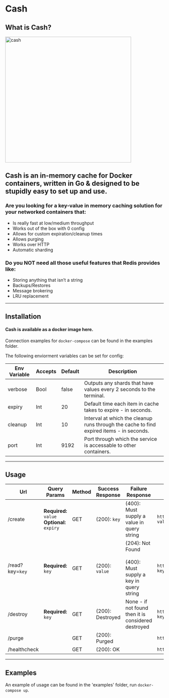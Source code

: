 # Cash

## What is Cash?
<img src="https://cdn.pixabay.com/photo/2013/07/13/13/59/savings-box-161876_1280.png" alt="cash" width="400px" height="auto">

## Cash is an in-memory cache for Docker containers, written in Go & designed to be stupidly easy to set up and use.

### Are you looking for a key-value in memory caching solution for your networked containers that:
- Is really fast at low/medium throughput
- Works out of the box with 0 config
- Allows for custom expiration/cleanup times
- Allows purging
- Works over HTTP
- Automatic sharding

### Do you NOT need all those useful features that Redis provides like:
- Storing anything that isn’t a string
- Backups/Restores
- Message brokering
- LRU replacement

---

## Installation

#### **Cash is available as a docker image here.**

Connection examples for `docker-compose` can be found in the examples folder.

The following enviorment variables can be set for config:

Env Variable | Accepts | Default | Description
--- | --- | --- | ---
verbose | Bool | false | Outputs any shards that have values every 2 seconds to the terminal.
expiry | Int | 20 | Default time each item in cache takes to expire - in seconds.
cleanup | Int | 10 | Interval at which the cleanup runs through the cache to find expired items - in seconds.
port | Int | 9192 | Port through which the service is accessable to other containers.

---------


## Usage

Url | Query Params | Method | Success Response | Failure Response | Sample Call
--- | --- | --- | --- | --- | ----
/create | **Required:** `value`<br /> **Optional:** `expiry` | GET | (200): `key` | (400): Must supply a value in query string | `http://cache:9192/create?value=CacheThisValue&expiry=600`
/read?key=`key` | **Required:** `key` | GET | (200): `value` | (204): Not Found <br /> <br />(400): Must supply a key in query string  | `http://cache:9192/read?key=e332a76c29654fcb7f6e6b31ced090c7`
/destroy | **Required:** `key` |  GET | (200): Destroyed | None - if not found then it is considered destroyed | `http://cache:9192/destroy?key=332a76c29654fcb7f6e6b31ced090c7`
/purge | | GET | (200): Purged | | `http://cache:9192/purge`
/healthcheck | | GET | (200): OK | | `http://cache:9192/healthcheck `


---

## Examples

An example of usage can be found in the 'examples' folder, run `docker-compose up`.
